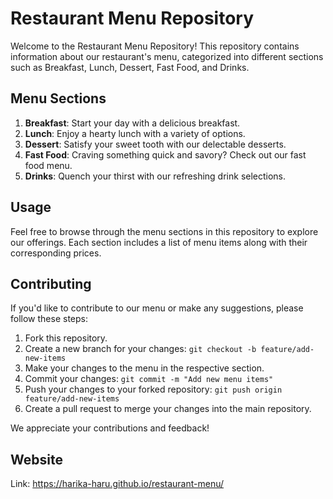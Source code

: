 # Restaurant Menu Repository

Welcome to the Restaurant Menu Repository! This repository contains information about our restaurant's menu, categorized into different sections such as Breakfast, Lunch, Dessert, Fast Food, and Drinks.

## Menu Sections

1. **Breakfast**: Start your day with a delicious breakfast.
2. **Lunch**: Enjoy a hearty lunch with a variety of options.
3. **Dessert**: Satisfy your sweet tooth with our delectable desserts.
4. **Fast Food**: Craving something quick and savory? Check out our fast food menu.
5. **Drinks**: Quench your thirst with our refreshing drink selections.

## Usage

Feel free to browse through the menu sections in this repository to explore our offerings. Each section includes a list of menu items along with their corresponding prices.

## Contributing

If you'd like to contribute to our menu or make any suggestions, please follow these steps:

1. Fork this repository.
2. Create a new branch for your changes: `git checkout -b feature/add-new-items`
3. Make your changes to the menu in the respective section.
4. Commit your changes: `git commit -m "Add new menu items"`
5. Push your changes to your forked repository: `git push origin feature/add-new-items`
6. Create a pull request to merge your changes into the main repository.

We appreciate your contributions and feedback!
##  Website
Link: https://harika-haru.github.io/restaurant-menu/
